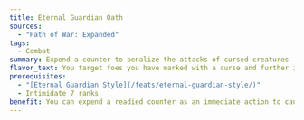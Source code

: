 ```yaml
---
title: Eternal Guardian Oath
sources:
  - "Path of War: Expanded"
tags:
  - Combat
summary: Expend a counter to penalize the attacks of cursed creatures
flavor_text: You target foes you have marked with a curse and further impair their ability to fight.
prerequisites:
  - "[Eternal Guardian Style](/feats/eternal-guardian-style/)"
  - Intimidate 7 ranks
benefit: You can expend a readied counter as an immediate action to cause cursed creatures you threaten to take a --4 penalty on attack rolls against creatures other than you until the start of your next turn.
---
```

